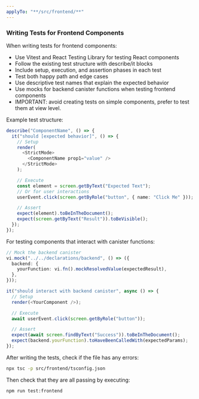 ```yaml
---
applyTo: "**/src/frontend/**"
---
```


### Writing Tests for Frontend Components

When writing tests for frontend components:

- Use Vitest and React Testing Library for testing React components
- Follow the existing test structure with describe/it blocks
- Include setup, execution, and assertion phases in each test
- Test both happy path and edge cases
- Use descriptive test names that explain the expected behavior
- Use mocks for backend canister functions when testing frontend components
- IMPORTANT: avoid creating tests on simple components, prefer to test them at view level.

Example test structure:

```typescript
describe("ComponentName", () => {
  it("should [expected behavior]", () => {
    // Setup
    render(
      <StrictMode>
        <ComponentName prop1="value" />
      </StrictMode>
    );

    // Execute
    const element = screen.getByText("Expected Text");
    // Or for user interactions
    userEvent.click(screen.getByRole("button", { name: "Click Me" }));

    // Assert
    expect(element).toBeInTheDocument();
    expect(screen.getByText("Result")).toBeVisible();
  });
});
```

For testing components that interact with canister functions:

```typescript
// Mock the backend canister
vi.mock("../../declarations/backend", () => ({
  backend: {
    yourFunction: vi.fn().mockResolvedValue(expectedResult),
  },
}));

it("should interact with backend canister", async () => {
  // Setup
  render(<YourComponent />);

  // Execute
  await userEvent.click(screen.getByRole("button"));

  // Assert
  expect(await screen.findByText("Success")).toBeInTheDocument();
  expect(backend.yourFunction).toHaveBeenCalledWith(expectedParams);
});
```

After writing the tests, check if the file has any errors:

```bash
npx tsc -p src/frontend/tsconfig.json
```

Then check that they are all passing by executing:

```bash
npm run test:frontend
```
